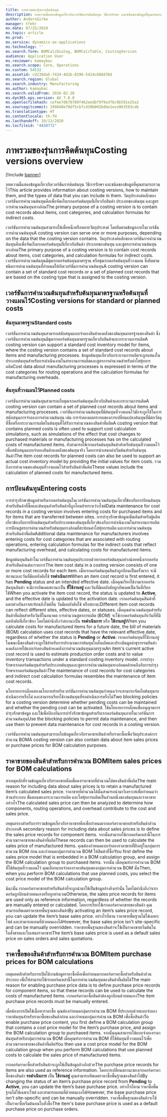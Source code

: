 ```yaml
---
title: ภาพรวมของรุ่นการคิดต้นทุน
description: บทความนี้แสดงข้อมูลเกี่ยวกับเวอร์ชันการคิดต้นทุน วิธีการรักษา และชนิดของข้อมูลที่คุณสามารถรวมไว้ วัตถุประสงค์หลักของเวอร์ชันการคำนวณต้นทุนคือเพื่อจัดเก็บเรกคอร์ดต้นทุนที่เกี่ยวกับสินค้า ประเภทของต้นทุน และสูตรการคำนวณต้นทุนทางอ้อม
author: AndersGirke
manager: tfehr
ms.date: 07/25/2019
ms.topic: article
ms.prod: ''
ms.service: dynamics-ax-applications
ms.technology: ''
ms.search.form: BOMCalcDialog, BOMCalcTable, CostingVersion
audience: Application User
ms.reviewer: kamaybac
ms.search.scope: Core, Operations
ms.custom: 54532
ms.assetid: cd239da5-f434-4d1b-8196-5414c888d76d
ms.search.region: Global
ms.search.industry: Manufacturing
ms.author: kamaybac
ms.search.validFrom: 2016-02-28
ms.dyn365.ops.version: AX 7.0.0
ms.openlocfilehash: cefee7d678789f462eedbf9f9a3fbc9b591e25a2
ms.sourcegitcommit: 199848e78df5cb7c439b001bdbe1ece963593cdb
ms.translationtype: HT
ms.contentlocale: th-TH
ms.lasthandoff: 10/13/2020
ms.locfileid: "4438772"
---
```

# <a name="costing-versions-overview"></a><span data-ttu-id="e6750-104">ภาพรวมของรุ่นการคิดต้นทุน</span><span class="sxs-lookup"><span data-stu-id="e6750-104">Costing versions overview</span></span>

[!include [banner](../includes/banner.md)]

<span data-ttu-id="e6750-105">บทความนี้แสดงข้อมูลเกี่ยวกับเวอร์ชันการคิดต้นทุน วิธีการรักษา และชนิดของข้อมูลที่คุณสามารถรวมไว้</span><span class="sxs-lookup"><span data-stu-id="e6750-105">This article provides information about costing versions, how to maintain them, and the types of data that you can include in them.</span></span> <span data-ttu-id="e6750-106">วัตถุประสงค์หลักของเวอร์ชันการคำนวณต้นทุนคือเพื่อจัดเก็บเรกคอร์ดต้นทุนที่เกี่ยวกับสินค้า ประเภทของต้นทุน และสูตรการคำนวณต้นทุนทางอ้อม</span><span class="sxs-lookup"><span data-stu-id="e6750-106">The primary purpose of a costing version is to contain cost records about items, cost categories, and calculation formulas for indirect costs.</span></span>

<span data-ttu-id="e6750-107">เวอร์ชันการคำนวณต้นทุนสามารถใช้เพื่อหนึ่งหรือหลายวัตถุประสงค์ โดยยึดตามข้อมูลภายในเวอร์ชันการคำนวณต้นทุน</span><span class="sxs-lookup"><span data-stu-id="e6750-107">A costing version can serve one or more purposes, depending on the data that the costing version contains.</span></span> <span data-ttu-id="e6750-108">วัตถุประสงค์หลักของเวอร์ชันการคำนวณต้นทุนคือเพื่อจัดเก็บเรกคอร์ดต้นทุนที่เกี่ยวกับสินค้า ประเภทของต้นทุน และสูตรการคำนวณต้นทุนทางอ้อม</span><span class="sxs-lookup"><span data-stu-id="e6750-108">The primary purpose of a costing version is to contain cost records about items, cost categories, and calculation formulas for indirect costs.</span></span> <span data-ttu-id="e6750-109">เวอร์ชันการคำนวณต้นทุนมีชุดเรกคอร์ดต้นทุนมาตรฐาน หรือชุดเรกคอร์ดต้นทุนที่วางแผน ซึ่งยึดตามชนิดการคำนวณต้นทุนที่กำหนดให้กับเวอร์ชันการคำนวณต้นทุน</span><span class="sxs-lookup"><span data-stu-id="e6750-109">A costing version can contain a set of standard cost records or a set of planned cost records that are based on the costing type that is assigned to the costing version.</span></span>

## <a name="costing-versions-for-standard-or-planned-costs"></a><span data-ttu-id="e6750-110">เวอร์ชันการคำนวณต้นทุนสำหรับต้นทุนมาตรฐานหรือต้นทุนที่วางแผนไว้</span><span class="sxs-lookup"><span data-stu-id="e6750-110">Costing versions for standard or planned costs</span></span>
### <a name="standard-costs"></a><span data-ttu-id="e6750-111">ต้นทุนมาตรฐาน</span><span class="sxs-lookup"><span data-stu-id="e6750-111">Standard costs</span></span>

<span data-ttu-id="e6750-112">เวอร์ชันการคำนวณต้นทุนสามารถสนับสนุนแบบจำลองสินค้าคงคลังของต้นทุนมาตรฐานของสินค้า ซึ่งเวอร์ชันการคำนวณต้นทุนมีชุดเรกคอร์ดต้นทุนมาตรฐานเกี่ยวกับสินค้าและกระบวนการผลิต</span><span class="sxs-lookup"><span data-stu-id="e6750-112">A costing version can support a standard cost inventory model for items, where the costing version contains a set of standard cost records about items and manufacturing processes.</span></span> <span data-ttu-id="e6750-113">ข้อมูลต้นทุนเกี่ยวกับกระบวนการผลิตจะถูกแสดงในประเภทต้นทุนสำหรับการดำเนินงานในสายงานการผลิตและสูตรการคำนวณสำหรับค่าโสหุ้ยการผลิต</span><span class="sxs-lookup"><span data-stu-id="e6750-113">Cost data about manufacturing processes is expressed in terms of the cost categories for routing operations and the calculation formulas for manufacturing overheads.</span></span>

### <a name="planned-costs"></a><span data-ttu-id="e6750-114">ต้นทุนที่วางแผนไว้</span><span class="sxs-lookup"><span data-stu-id="e6750-114">Planned costs</span></span>

<span data-ttu-id="e6750-115">เวอร์ชันการคำนวณต้นทุนสามารถเก็บชุดเรกคอร์ดต้นทุนเกี่ยวกับสินค้าและกระบวนการผลิต</span><span class="sxs-lookup"><span data-stu-id="e6750-115">A costing version can contain a set of planned cost records about items and manufacturing processes.</span></span> <span data-ttu-id="e6750-116">เวอร์ชันการคำนวณต้นทุนที่มีต้นทุนที่วางแผนไว้มักจะถูกใช้ในการสนับสนุนการจำลองการคำนวณต้นทุน เช่น การจำลองผลกระทบของการเปลี่ยนแปลงต้นทุนที่มีต่อวัสดุที่ซื้อหรือกระบวนการผลิตในต้นทุนที่ได้รับการคำนวณของสินค้าที่ผลิต</span><span class="sxs-lookup"><span data-stu-id="e6750-116">A costing version that contains planned costs is often used to support cost calculation simulations, such as simulations of the effect that cost changes to purchased materials or manufacturing processes has on the calculated costs of manufactured items.</span></span> <span data-ttu-id="e6750-117">ยังสามารถใช้เรกคอร์ดต้นทุนสินค้าสำหรับต้นทุนที่วางแผนไว้เพื่อสนับสนุนแบบจำลองสินค้าคงคลังของต้นทุนจริง โดยการนำเสนอค่าเริ่มต้นสำหรับต้นทุนสินค้า</span><span class="sxs-lookup"><span data-stu-id="e6750-117">The item cost records for planned costs can also be used to support an actual cost inventory model by providing the initial values for item costs.</span></span> <span data-ttu-id="e6750-118">รวมถึงการคำนวณของต้นทุนที่วางแผนไว้สำหรับสินค้าที่ผลิต</span><span class="sxs-lookup"><span data-stu-id="e6750-118">These values include the calculation of planned costs for manufactured items.</span></span>

## <a name="entering-costs"></a><span data-ttu-id="e6750-119">การป้อนต้นทุน</span><span class="sxs-lookup"><span data-stu-id="e6750-119">Entering costs</span></span>
<span data-ttu-id="e6750-120">การบำรุงรักษาข้อมูลสำหรับเรกคอร์ดต้นทุนในเวอร์ชันการคำนวณต้นทุนเกี่ยวที่ข้องกับการป้อนต้นทุนสำหรับสินค้าที่ซื้อและต้นทุนสำหรับสินค้าที่ถูกโอนย้ายระหว่างไซต์</span><span class="sxs-lookup"><span data-stu-id="e6750-120">Data maintenance for cost records in a costing version involves entering costs for purchased items and for items that are transferred between sites.</span></span> <span data-ttu-id="e6750-121">การบำรุงรักษาข้อมูลเพิ่มเติมสำหรับผู้ผลิตเกี่ยวข้องกับการป้อนต้นทุนสำหรับประเภทของต้นทุนที่เกี่ยวข้องกับการดำเนินงานในสายงานการผลิต การป้อนสูตรการคำนวณสำหรับต้นทุนทางอ้อมที่สะท้อนค่าโสหุ้ยการผลิต และการคำนวณต้นทุนสำหรับสินค้าที่ผลิต</span><span class="sxs-lookup"><span data-stu-id="e6750-121">Additional data maintenance for manufacturers involves entering costs for cost categories that are associated with routing operations, entering calculation formulas for the indirect costs that reflect manufacturing overhead, and calculating costs for manufactured items.</span></span> 

<span data-ttu-id="e6750-122">ข้อมูลต้นทุนสินค้าในเวอร์ชันการคำนวณต้นทุนประกอบด้วยเรกคอร์ดต้นทุนอย่างน้อยหนึ่งเรกคอร์ดสำหรับสินค้าแต่ละรายการ</span><span class="sxs-lookup"><span data-stu-id="e6750-122">The item cost data in a costing version consists of one or more cost records for each item.</span></span> <span data-ttu-id="e6750-123">เมื่อเรกคอร์ดต้นทุนสินค้าถูกป้อนเป็นครั้งแรก จะมีสถานะและวันที่มีผลบังคับใช้ **รอดำเนินการ**</span><span class="sxs-lookup"><span data-stu-id="e6750-123">When an item cost record is first entered, it has **Pending** status and an intended effective date.</span></span> <span data-ttu-id="e6750-124">เมื่อคุณเรียกใช้งานเรกคอร์ดต้นทุนสินค้า จะมีการอัพเดตสถานะเป็น **ที่ใช้งานอยู่** และวันที่มีผลบังคับถูกอัพเดตเป็นวันที่เรียกใช้</span><span class="sxs-lookup"><span data-stu-id="e6750-124">When you activate the item cost record, the status is updated to **Active**, and the effective date is updated to the activation date.</span></span> <span data-ttu-id="e6750-125">เรกคอร์ดต้นทุนสินค้าที่แตกต่างกันอาจสะท้อนถึงไซต์อื่น วันมีผลบังคับใช้ หรือสถานะ</span><span class="sxs-lookup"><span data-stu-id="e6750-125">Different item cost records can reflect different sites, effective dates, or statuses.</span></span> <span data-ttu-id="e6750-126">เมื่อคุณคำนวณต้นทุนสำหรับสินค้าที่ผลิตสำหรับวันที่ในอนาคต การคำนวณสูตรการผลิต (BOM) จะใช้เรกคอร์ดต้นทุนกับวันที่ที่มีผลบังคับที่เกี่ยวข้อง โดยไม่คำนึงถึงว่าสถานะเป็น **รอดำเนินการ** หรือ **ใช้งานอยู่**</span><span class="sxs-lookup"><span data-stu-id="e6750-126">When you calculate costs for manufactured items for a future date, the bill of materials (BOM) calculation uses cost records that have the relevant effective date, regardless of whether the status is **Pending** or **Active**.</span></span> <span data-ttu-id="e6750-127">เรกคอร์ดต้นทุนที่ใช้งานอยู่ในขณะนี้ของสินค้าจะถูกใช้สำหรับการประมาณการต้นทุนใบสั่งผลิตและประเมินมูลค่าธุรกรรมสินค้าคงคลังภายใต้แบบจำลองสินค้าคงคลังการคำนวณต้นทุนมาตรฐาน</span><span class="sxs-lookup"><span data-stu-id="e6750-127">An item's current active cost record is used to estimate production order costs and to value inventory transactions under a standard costing inventory model.</span></span> <span data-ttu-id="e6750-128">การบำรุงรักษาเรกคอร์ดต้นทุนสำหรับประเภทต้นทุนและสูตรการคำนวณต้นทุนทางอ้อมคล้ายคลึงกับการบำรุงรักษาเรกคอร์ดต้นทุนสินค้า</span><span class="sxs-lookup"><span data-stu-id="e6750-128">The maintenance of cost records for cost categories and indirect cost calculation formulas resembles the maintenance of item cost records.</span></span> 

<span data-ttu-id="e6750-129">นโยบายการบล็อคสองนโยบายสำหรับเวอร์ชันการคำนวณต้นทุนกำหนดว่าจะสามารถจัดเก็บต้นทุนรอดำเนินการหรือไม่ และสามารถเรียกใช้งานต้นทุนที่รอดำเนินการหรือไม่</span><span class="sxs-lookup"><span data-stu-id="e6750-129">Two blocking policies for a costing version determine whether pending costs can be maintained and whether the pending cost can be activated.</span></span> <span data-ttu-id="e6750-130">ใช้นโยบายการบล็อคเพื่ออนุญาตการบำรุงรักษาข้อมูล และใช้เพื่อป้องกันการบำรังรักษาข้อมูลสำหรับเรกคอร์ดต้นทุนภายในเวอร์ชันการคำนวณต้นทุน</span><span class="sxs-lookup"><span data-stu-id="e6750-130">Use the blocking policies to permit data maintenance, and then use them to prevent data maintenance for cost records in a costing version.</span></span> 

<span data-ttu-id="e6750-131">เวอร์ชันการคำนวณต้นทุนสามารถเก็บข้อมูลเกี่ยวกับราคาขายสินค้าหรือราคาซื้อเพื่อวัตถุประสงค์การคำนวณ BOM</span><span class="sxs-lookup"><span data-stu-id="e6750-131">A costing version can also contain data about item sales prices or purchase prices for BOM calculation purposes.</span></span>

## <a name="item-sales-prices-for-bom-calculations"></a><span data-ttu-id="e6750-132">ราคาขายของสินค้าสำหรับการคำนวณ BOM</span><span class="sxs-lookup"><span data-stu-id="e6750-132">Item sales prices for BOM calculations</span></span>
<span data-ttu-id="e6750-133">สาเหตุหลักที่รวมข้อมูลเกี่ยวกับราคาขายคือเพื่อคงราคาขายที่คำนวณได้ของสินค้าที่ผลิต</span><span class="sxs-lookup"><span data-stu-id="e6750-133">The main reason for including data about sales prices is to retain a manufactured item’s calculated sales price.</span></span> <span data-ttu-id="e6750-134">ราคาขายที่คำนวณได้นั้นสามารถนำมาวิเคราะห์เพื่อกำหนดว่า ส่วนประกอบ ขั้นตอนของกระบวนการผลิต และโสหุ้ยการผลิตเป็นส่วนหนึ่งของต้นทุนและราคาขายอย่างไร</span><span class="sxs-lookup"><span data-stu-id="e6750-134">The calculated sales price can then be analyzed to determine how components, routing operations, and overhead contribute to the cost and sales price.</span></span> 

<span data-ttu-id="e6750-135">เหตุผลรองสำหรับการรวมข้อมูลเกี่ยวกับราคาขายคือเพื่อกำหนดเรกคอร์ดราคาขายสำหรับสินค้าส่วนประกอบ</span><span class="sxs-lookup"><span data-stu-id="e6750-135">A secondary reason for including data about sales prices is to define the sales price records for component items.</span></span> <span data-ttu-id="e6750-136">จากนั้นสามารถใช้เรกคอร์ดเหล่านี้ในการคำนวณราคาขายของสินค้าที่ผลิต</span><span class="sxs-lookup"><span data-stu-id="e6750-136">These records can then be used to calculate the sales price of manufactured items.</span></span> <span data-ttu-id="e6750-137">คุณต้องกำหนดแบบจำลองราคาขายที่ฝังอยู่ในกลุ่มการคำนวณ BOM ก่อน และกำหนดกลุ่มการคำนวณ BOM ให้สินค้าที่ซื้อ</span><span class="sxs-lookup"><span data-stu-id="e6750-137">You first define the sales price model that is embedded in a BOM calculation group, and assign the BOM calculation group to purchased items.</span></span> <span data-ttu-id="e6750-138">จากนั้น เมื่อคุณทำการคำนวณ BOM ที่ใช้ต้นทุนที่วางแผนไว้ คุณเลือกแบบจำลองราคาต้นทุนของกลุ่มการคำนวณ BOM นั้น</span><span class="sxs-lookup"><span data-stu-id="e6750-138">Then, when you perform BOM calculations that use planned costs, you select the cost price model of the BOM calculation group.</span></span> 

<span data-ttu-id="e6750-139">มิฉะนั้น เรกคอร์ดราคาขายสำหรับสินค้าที่จะถูกนำมาใช้เป็นข้อมูลอ้างอิงเท่านั้น โดยไม่คำนึงถึงว่าเรกคอร์ดถูกป้อนด้วยตนเองหรือถูกคำนวณ</span><span class="sxs-lookup"><span data-stu-id="e6750-139">Otherwise, the sales price records for items are used only as reference information, regardless of whether the records are manually entered or calculated.</span></span> <span data-ttu-id="e6750-140">โดยการเรียกใช้เรกคอร์ดราคาขายของสินค้า คุณสามารถอัพเดตราคาขายพื้นฐานของสินค้า</span><span class="sxs-lookup"><span data-stu-id="e6750-140">By activating an item’s sales price record, you can update the item’s base sales price.</span></span> <span data-ttu-id="e6750-141">อย่างไรก็ตาม ราคาขายพื้นฐานไม่ใช่เฉพาะไซต์ และสามารถแทนที่ด้วยตนเองได้</span><span class="sxs-lookup"><span data-stu-id="e6750-141">However, the base sales price isn't site-specific and can be manually overridden.</span></span> <span data-ttu-id="e6750-142">ราคาขายพื้นฐานของสินค้าจะใช้เป็นราคาขายเริ่มต้นในใบสั่งขายและใบเสนอราคาขาย</span><span class="sxs-lookup"><span data-stu-id="e6750-142">The item’s base sales price is used as a default sales price on sales orders and sales quotations.</span></span>

## <a name="item-purchase-prices-for-bom-calculations"></a><span data-ttu-id="e6750-143">ราคาซื้อของสินค้าสำหรับการคำนวณ BOM</span><span class="sxs-lookup"><span data-stu-id="e6750-143">Item purchase prices for BOM calculations</span></span>
<span data-ttu-id="e6750-144">เหตุผลหลักสำหรับการเปิดใช้งานข้อมูลราคาซื้อคือเพื่อกำหนดเรกคอร์ดราคาซื้อสำหรับสินค้าส่วนประกอบ เพื่อให้สามารถใช้เรกคอร์ดเหล่านี้ในการคำนวณต้นทุนของสินค้าที่ผลิตได้</span><span class="sxs-lookup"><span data-stu-id="e6750-144">The main reason for enabling purchase price data is to define purchase price records for component items, so that these records can be used to calculate the costs of manufactured items.</span></span> <span data-ttu-id="e6750-145">เรกคอร์ดราคาซื้อสินค้าต้องถูกป้อนด้วยตนเอง</span><span class="sxs-lookup"><span data-stu-id="e6750-145">The item purchase price records must be manually entered.</span></span> 

<span data-ttu-id="e6750-146">เมื่อต้องการเปิดใช้เนื้อหาราคาซื้อ คุณต้องกำหนดกลุ่มการคำนวณ BOM ที่ประกอบด้วยแบบจำลองราคาต้นทุนสำหรับราคาซื้อของสินค้าก่อน และกำหนดกลุ่มการคำนวณ BOM เพื่อซื้อสินค้า</span><span class="sxs-lookup"><span data-stu-id="e6750-146">To enable purchase price content, you first define a BOM calculation group that contains a cost price model for the item’s purchase price, and assign the BOM calculation group to purchased items.</span></span> <span data-ttu-id="e6750-147">จากนั้นคุณสามารถใช้แบบจำลองราคาต้นทุนสำหรับกลุ่มการคำนวณ BOM เมื่อคุณทำการคำนวณ BOM ที่ใช้ต้นทุนที่วางแผนไว้เพื่อคำนวณราคาขายของสินค้าที่ผลิต</span><span class="sxs-lookup"><span data-stu-id="e6750-147">You then use a cost price model for the BOM calculation group when you perform BOM calculations that use planned costs to calculate the sales price of manufactured items.</span></span> 

<span data-ttu-id="e6750-148">เรกคอร์ดราคาซื้อสำหรับสินค้าจะถูกใช้เป็นข้อมูลอ้างอิงด้วย</span><span class="sxs-lookup"><span data-stu-id="e6750-148">The purchase price records for items are also used as reference information.</span></span> <span data-ttu-id="e6750-149">โดยการเปลี่ยนสถานะของเรกคอร์ดราคาซื้อของสินค้า **รอดำเนินการ** เป็น **ใช้งานอยู่** คุณสามารถอัพเดตราคาซื้อพื้นฐานของสินค้าได้</span><span class="sxs-lookup"><span data-stu-id="e6750-149">By changing the status of an item’s purchase price record from **Pending** to **Active**, you can update the item’s base purchase price.</span></span> <span data-ttu-id="e6750-150">อย่างไรก็ตาม ราคาซื้อพื้นฐานไม่ใช่เฉพาะไซต์ และสามารถแทนที่ด้วยตนเองได้</span><span class="sxs-lookup"><span data-stu-id="e6750-150">However, the base purchase price isn't site-specific and can be manually overridden.</span></span> <span data-ttu-id="e6750-151">ราคาซื้อพื้นฐานของสินค้าจะใช้เป็นราคาซื้อเริ่มต้นบนใบสั่งซื้อ</span><span class="sxs-lookup"><span data-stu-id="e6750-151">The item's base purchase price is used as a default purchase price on purchase orders.</span></span>




